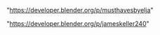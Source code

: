 "https://developer.blender.org/p/musthavesbyelja"

"https://developer.blender.org/p/jameskeller240"

